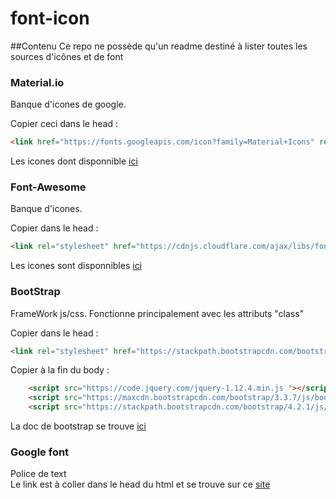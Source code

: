 # font-icon

##Contenu
Ce repo ne possède qu'un readme destiné à lister toutes les sources d'icônes et de font

### Material.io
Banque d'icones de google.  

Copier ceci dans le head :
```html
<link href="https://fonts.googleapis.com/icon?family=Material+Icons" rel="stylesheet">
```
Les icones dont disponnible [ici](https://material.io/resources/icons/?style=baseline)

### Font-Awesome
Banque d'icones.  

Copier dans le head :
```html
<link rel="stylesheet" href="https://cdnjs.cloudflare.com/ajax/libs/font-awesome/5.9.0/css/all.css">
```

Les icones sont disponnibles [ici](https://fontawesome.com/icons?d=gallery)

### BootStrap
FrameWork js/css. Fonctionne principalement avec les attributs "class"  
  
Copier dans le head :
```html
<link rel="stylesheet" href="https://stackpath.bootstrapcdn.com/bootstrap/4.2.1/css/bootstrap.min.css" integrity="sha384-GJzZqFGwb1QTTN6wy59ffF1BuGJpLSa9DkKMp0DgiMDm4iYMj70gZWKYbI706tWS" crossorigin="anonymous">
```
Copier à la fin du body :
```html
    <script src="https://code.jquery.com/jquery-1.12.4.min.js "></script>
    <script src="https://maxcdn.bootstrapcdn.com/bootstrap/3.3.7/js/bootstrap.min.js "></script>
    <script src="https://stackpath.bootstrapcdn.com/bootstrap/4.2.1/js/bootstrap.min.js " integrity="sha384-B0UglyR+jN6CkvvICOB2joaf5I4l3gm9GU6Hc1og6Ls7i6U/mkkaduKaBhlAXv9k " crossorigin="anonymous "></script>
```

La doc de bootstrap se trouve [ici](https://getbootstrap.com/)

### Google font
Police de text  
Le link est à coller dans le head du html et se trouve sur ce [site](https://fonts.google.com/)
